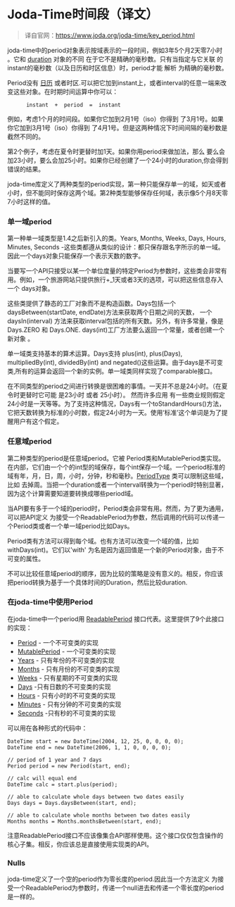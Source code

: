 # Joda-Time时间段（译文）

> 译自官网：https://www.joda.org/joda-time/key_period.html

joda-time中的period对象表示按域表示的一段时间，例如3年5个月2天零7小时 。它和 [duration](http://www.joda.org/joda-time/key_duration.html) 对象的不同 在于它不是精确的毫秒数。只有当指定与它关联 的instant的毫秒数（以及日历和时区信息）时，period才能 解析 为精确的毫秒数。

Period没有 [日历](http://www.joda.org/joda-time/key_chronology.html) 或者时区.可以把它加到instant上，或者interval的任意一端来改变这些对象。在时期时间运算中你可以：

```
      instant  +  period  =  instant
```

例如，考虑1个月的时间段。如果你它加到2月1号（iso）你得到 了3月1号。如果你它加到3月1号（iso）你得到 了4月1号。但是这两种情况下时间间隔的毫秒数是截然不同的。

第2个例子，考虑在夏令时更替时加1天。如果你用period来做加法，那么 要么会加23小时，要么会加25小时。如果你已经创建了一个24小时的duration,你会得到错误的结果。

joda-time库定义了两种类型的period实现，第一种只能保存单一的域，如天或者小时，但不能同时保存这两个域。第2种类型能够保存任何域，表示像5个月8天零7小时这样的值。

### 单一域period

第一种单一域类型是1.4之后新引入的类。Years, Months, Weeks, Days, Hours, Minutes, Seconds -这些类都遵从类似的设计：都只保存跟名字所示的单一域。因此一个days对象只能保存一个表示天数的数字。

当要写一个API只接受以某一个单位度量的特定Period为参数时，这些类会非常有用。例如，一个旅游网站只提供旅行+_1天或者3天的选项，可以把这些信息存入一个 days对象。

这些类提供了静态的工厂对象而不是构造函数。Days包括一个daysBetween(startDate, endDate)方法来获取两个日期之间的天数， 一个daysIn(interval) 方法来获取interval包括的所有天数。另外，有许多常量，像是Days.ZERO 和 Days.ONE. days(int)工厂方法要么返回一个常量，或者创建一个新对象 。

单一域类支持基本的算术运算。Days支持 plus(int), plus(Days), multipliedBy(int), dividedBy(int) and negated()这些运算。由于days是不可变类,所有的运算会返回一个新的实例。单一域类同样实现了comparable接口。

在不同类型的period之间进行转换是很困难的事情。一天并不总是24小时。（在夏令时更替时它可能 是23小时 或者 25小时）。 然而许多应用 有一些商业规则假定24小时是一天等等。为了支持这种情况，Days有一个toStandardHours()方法，它把天数转换为标准的小时数，假定24小时为一天。使用‘标准’这个单词是为了提醒用户有这个假定。

### 任意域period

第二种类型的period是任意域period。它被 Period类和MutablePeriod类实现。在内部，它们由一个个的int型的域保存，每个int保存一个域。一个period标准的域有年，月，日，周，小时，分钟，秒和毫秒。[PeriodType](http://www.joda.org/joda-time/apidocs/org/joda/time/PeriodType.html) 类可以限制这些域，比如 去掉周。当把一个duration或者一个interval转换为一个period时特别显著，因为这个计算需要知道要转换成哪些period域。

当API要有多于一个域的period时，Period类会非常有用。然而，为了更为通用，可以把API定义 为接受一个ReadablePeriod为参数，然后调用的代码可以传递一个Period类或者一个单一域period比如Days。

Period类有方法可以得到每个域。也有方法可以改变一个域的值，比如withDays(int)。它们以'with' 为名是因为返回值是一个新的Period对象，由于不可变的属性。

不可以比较任意域period的顺序，因为比较的策略是没有意义的。相反，你应该把period转换为基于一个具体时间的Duration，然后比较duration.

### 在joda-time中使用Period

在joda-time中一个period用 [ReadablePeriod](http://www.joda.org/joda-time/apidocs/org/joda/time/ReadablePeriod.html) 接口代表。这里提供了9个此接口的实现：

- [Period](http://www.joda.org/joda-time/apidocs/org/joda/time/Period.html) - 一个不可变类的实现
- [MutablePeriod](http://www.joda.org/joda-time/apidocs/org/joda/time/MutablePeriod.html) - 一个可变类的实现
- [Years](http://www.joda.org/joda-time/apidocs/org/joda/time/Years.html) - 只有年份的不可变类的实现
- [Months](http://www.joda.org/joda-time/apidocs/org/joda/time/Months.html) - 只有月份的不可变类的实现
- [Weeks](http://www.joda.org/joda-time/apidocs/org/joda/time/Weeks.html) - 只有星期的不可变类的实现
- [Days](http://www.joda.org/joda-time/apidocs/org/joda/time/Days.html) -只有日数的不可变类的实现
- [Hours](http://www.joda.org/joda-time/apidocs/org/joda/time/Hours.html) - 只有小时的不可变类的实现
- [Minutes](http://www.joda.org/joda-time/apidocs/org/joda/time/Minutes.html) - 只有分钟的不可变类的实现
- [Seconds](http://www.joda.org/joda-time/apidocs/org/joda/time/Seconds.html) -只有秒的不可变类的实现

可以用在各种形式的代码中：

```
DateTime start = new DateTime(2004, 12, 25, 0, 0, 0, 0);
DateTime end = new DateTime(2006, 1, 1, 0, 0, 0, 0);

// period of 1 year and 7 days
Period period = new Period(start, end);

// calc will equal end
DateTime calc = start.plus(period);

// able to calculate whole days between two dates easily
Days days = Days.daysBetween(start, end);

// able to calculate whole months between two dates easily
Months months = Months.monthsBetween(start, end);
```

注意ReadablePeriod接口不应该像集合API那样使用。这个接口仅仅包含操作的核心子集。相反，你应该总是直接使用实现类的API。

### Nulls

joda-time定义了一个空的period作为零长度的period.因此当一个方法定义 为接受一个ReadablePeriod为参数时，传递一个null进去和传递一个零长度的period是一样的。











